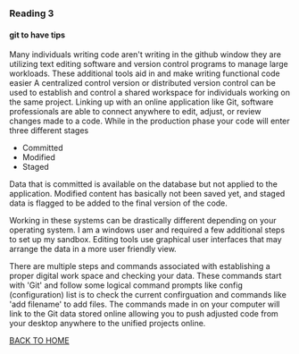
### Reading 3

#### git to have tips

Many individuals writing code aren't writing in the github window they are utilizing text editing software and version control programs to manage large workloads. These additional tools aid in and make writing functional code easier 
A centralized control version or distributed version control can be used to establish and control a shared workspace for individuals working on the same project. Linking up with an online application like Git, software professionals are able to connect anywhere to edit, adjust, or review changes made to a code. 
While in the production phase your code will enter three different stages
* Committed
* Modified
* Staged

Data that is committed is available on the database but not applied to the application. Modified content has basically not been saved yet, and staged data is flagged to be added to the final version of the code. 

Working in these systems can be drastically different depending on your operating system. I am a windows user and required a few additional steps to set up my sandbox. Editing tools use graphical user interfaces that may arrange the data in a more user friendly view. 

There are multiple steps and commands associated with establishing a proper digital work space and checking your data. These commands start with 'Git' and follow some logical command prompts like config (configuration) list is to check the current confirguation and commands like 'add filename' to add files. The commands made in on your computer will link to the Git data stored online allowing you to push adjusted code from your desktop anywhere to the unified projects online.

[BACK TO HOME](https://folksmash.github.io/reading-notes/)